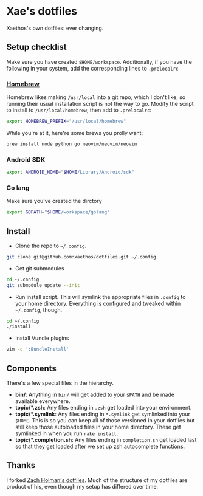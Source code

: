Xae's dotfiles
==============
Xaethos's own dotfiles: ever changing.

Setup checklist
---------------
Make sure you have created `$HOME/workspace`. Additionally, if you have the
following in your system, add the corresponding lines to `.prelocalrc`

### [Homebrew](http://brew.sh/)
Homebrew likes making `/usr/local` into a git repo, which I don't like, so
running their usual installation script is not the way to go. Modify the script
to install to `/usr/local/homebrew`, then add to `.prelocalrc`:

```sh
export HOMEBREW_PREFIX="/usr/local/homebrew"
```

While you're at it, here're some brews you prolly want:

```sh
brew install node python go neovim/neovim/neovim
```

### Android SDK

```sh
export ANDROID_HOME="$HOME/Library/Android/sdk"
```

### Go lang
Make sure you've created the dirctory

```sh
export GOPATH="$HOME/workspace/golang"
```

Install
-------
- Clone the repo to `~/.config`.

```sh
git clone git@github.com:xaethos/dotfiles.git ~/.config
```

- Get git submodules

```sh
cd ~/.config
git submodule update --init
```

- Run install script.
  This will symlink the appropriate files in `.config` to your home directory.
  Everything is configured and tweaked within `~/.config`, though.

```sh
cd ~/.config
./install
```

- Install Vundle plugins

```sh
vim -c ':BundleInstall'
```

Components
----------
There's a few special files in the hierarchy.

- **bin/**: Anything in `bin/` will get added to your `$PATH` and be made
  available everywhere.
- **topic/\*.zsh**: Any files ending in `.zsh` get loaded into your
  environment.
- **topic/\*.symlink**: Any files ending in `*.symlink` get symlinked into
  your `$HOME`. This is so you can keep all of those versioned in your dotfiles
  but still keep those autoloaded files in your home directory. These get
  symlinked in when you run `rake install`.
- **topic/\*.completion.sh**: Any files ending in `completion.sh` get loaded
  last so that they get loaded after we set up zsh autocomplete functions.

Thanks
------
I forked [Zach Holman's dotfiles](https://github.com/holman/dotfiles). Much of
the structure of my dotfiles are product of his, even though my setup has
differed over time.
